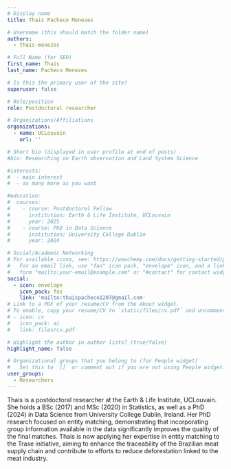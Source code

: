 ```yaml
---
# Display name
title: Thais Pacheco Menezes

# Username (this should match the folder name)
authors:
  - thais-menezes

# Full Name (for SEO)
first_name: Thais
last_name: Pacheco Menezes

# Is this the primary user of the site?
superuser: false

# Role/position
role: Postdoctoral researcher

# Organizations/Affiliations
organizations:
  - name: UCLouvain
    url: ''

# Short bio (displayed in user profile at end of posts)
#bio: Researching on Earth observation and Land System Science

#interests:
#  - main interest
#  - as many more as you want

#education:
#  courses:
#    - course: Postdoctoral Fellow 
#      institution: Earth & Life Institute, UCLouvain
#      year: 2025
#    - course: PhD in Data Science
#      institution: University College Dublin
#      year: 2024

# Social/Academic Networking
# For available icons, see: https://wowchemy.com/docs/getting-started/page-builder/#icons
#   For an email link, use "fas" icon pack, "envelope" icon, and a link in the
#   form "mailto:your-email@example.com" or "#contact" for contact widget.
social:
  - icon: envelope
    icon_pack: fas
    link: 'mailto:thaispacheco1207@gmail.com'
# Link to a PDF of your resume/CV from the About widget.
# To enable, copy your resume/CV to `static/files/cv.pdf` and uncomment the lines below.
# - icon: cv
#   icon_pack: ai
#   link: files/cv.pdf

# Highlight the author in author lists? (true/false)
highlight_name: false

# Organizational groups that you belong to (for People widget)
#   Set this to `[]` or comment out if you are not using People widget.
user_groups:
  - Researchers
---
```


Thais is a postdoctoral researcher at the Earth & Life Institute, UCLouvain. She holds a BSc (2017) and MSc (2020) in Statistics, as well as a PhD (2024) in Data Science from University College Dublin, Ireland.
Her PhD research focused on entity matching, demonstrating that incorporating group information available in the data significantly improves the quality of the final matches. Thais is now applying her expertise in entity matching to the Trase initiative, aiming to enhance the traceability of the Brazilian meat supply chain and contribute to efforts to reduce deforestation linked to the meat industry.